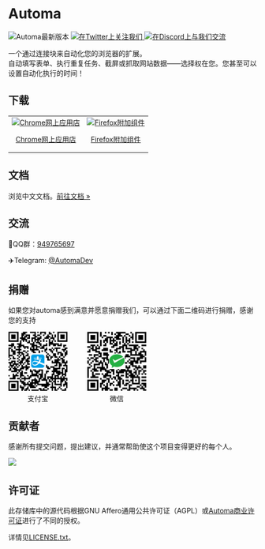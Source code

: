 # Automa
<p>
  <img alt="Automa最新版本" src="https://img.shields.io/github/package-json/v/kholid060/automa" />
  <a href="https://twitter.com/AutomaApp">
    <img alt="在Twitter上关注我们" src="https://img.shields.io/twitter/follow/AutomaApp?style=social" />
  </a>
  <a href="https://discord.gg/C6khwwTE84">
    <img alt="在Discord上与我们交流" src="https://img.shields.io/discord/942211415517835354?label=join%20discord&logo=Discord&logoColor=white" />
  </a>
</p>

一个通过连接块来自动化您的浏览器的扩展。<br />
自动填写表单、执行重复任务、截屏或抓取网站数据——选择权在您。您甚至可以设置自动化执行的时间！

## 下载
<table cellspacing="0" cellpadding="0">
  <tr>
    <td valign="center">
      <a align="center" href="https://chrome.google.com/webstore/detail/automa/infppggnoaenmfagbfknfkancpbljcca">
        <img src="https://user-images.githubusercontent.com/22908993/166417152-f870bfbd-1770-4c28-b69d-a7303aebc9a6.png" alt="Chrome网上应用店" />
        <p align="center">Chrome网上应用店</p>
      </a>
    </td>
    <td valign="center">
      <a href="https://addons.mozilla.org/en-US/firefox/addon/automa/">
        <img src="https://user-images.githubusercontent.com/22908993/166417727-3481fef4-00e5-4cf0-bb03-27fb880d993c.png" alt="Firefox附加组件" />
        <p align="center">Firefox附加组件</p>
      </a>
    </td>
  </tr>
</table>

## 文档
浏览中文文档。[前往文档 &#187;](https://automa.wiki)

## 交流
🐧QQ群：[949765697](https://qm.qq.com/cgi-bin/qm/qr?k=laiqREd2t3zTsT5iOrIL5Q9jdJo2thzW&jump_from=webapi&authKey=/Tjw4D6QjfdQEQ6Fwllt0K3DJelWp2DSffYQBs4TqWYkLtcLGxiSF2SV4OFdNeOG)

✈️Telegram: [@AutomaDev](https://t.me/AutomaDev)
## 捐赠
如果您对automa感到满意并愿意捐赠我们，可以通过下面二维码进行捐赠，感谢您的支持

<div style="display: flex">
    <div style="margin-right: 40px;display: flex;flex-flow: column;">
        <img style="width: 120px;" src="./docs/public/images/alipay.jpg" alt="">
        <div style="text-align: center;margin-top: 5px;font-size: 14px;">支付宝</div>
    </div>
    <div style="display: flex;flex-flow: column;">
        <img style="width: 120px;" src="./docs/public/images/wxpay.jpg" alt="">
        <div style="text-align: center;margin-top: 5px;font-size: 14px;">微信</div>
    </div>
</div>

## 贡献者
感谢所有提交问题，提出建议，并通常帮助使这个项目变得更好的每个人。

<a href="https://github.com/kholid060/automa/graphs/contributors">
  <img src="https://contrib.rocks/image?repo=kholid060/automa" />
</a>

## 许可证
此存储库中的源代码根据GNU Affero通用公共许可证（AGPL）或[Automa商业许可证](https://www.automa.site/license/commercial/)进行了不同的授权。

详情见[LICENSE.txt](./LICENSE.txt)。